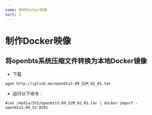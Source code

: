 ```yaml
---
name: 制作Docker映像
sort: 1
---
```



# 制作Docker映像

## 将openbts系统压缩文件转换为本地Docker镜像

- 下载

```
wget http://iplink.me/openbts3.09_52M_02_01.tar
```
- 运行以下命令：

```
#cat /media/SYS/openbts3.09_52M_02_01.tar | docker import - openbts3.09_52:0201
```
